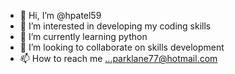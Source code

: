 - 👋 Hi, I’m @hpatel59
- 👀 I’m interested in developing my coding skills
- 🌱 I’m currently learning python
- 💞️ I’m looking to collaborate on skills development
- 📫 How to reach me ...parklane77@hotmail.com

<!---
hpatel59/hpatel59 is a ✨ special ✨ repository because its `README.md` (this file) appears on your GitHub profile.
You can click the Preview link to take a look at your changes.
--->

